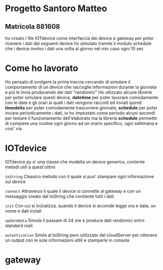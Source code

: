 # Progetto Santoro Matteo
## Matricola 881608

ho creato i file IOTdevice come interfaccia dei device e gateway per poter 
ricevere i dati dai seguenti device
ho  simulato tramite il modulo schedule che i device inviino i dati una volta al giorno nel mio caso ogni 10 sec

# Come ho lavorato
Ho pensato di svolgere la prima traccia cercando di simulare il comportamento di un device che raccoglie informazioni durante la giornata e poi le invia producendo dei dati "randomici"
Ho utlizzato alcune librerie per poter simulare questi device, **datetime** per poter lavorare comodamente con le date e gli orari ai quali i dati vengono raccolti ed inviati quindi **timedelta**  per poter comodamente trascorrere giornate, **schedule** per poter inviare periodicamente i dati, io ho impostato come periodo alcuni secondi per testare il funzionamento dell'elaborato ma la libreria **schedule** permette di compiere una routine ogni giorno ad un orario specifico, ogni settimana e cosi' via

# IOTdevice 
IOTdevice.py e' una classe che modella un device generico, contente metodi utili a quest'ulitmi

`toString`
Classico metodo con il quale si puo' stampare ogni informazione sul device 

`connect` 
Attraverso il quale il device si connette al gateway e con un messaggio creato dal toString che contiente tutti i dati 

`init`
Con cui si inizializza, quando il device si accende legge ora e data, un nome e dati inziali

`updateData` 
Simula il passare di 24 ore e produce dati randomici entro standard reali  

`autentication`
Simile al toString pero utilizzato dal cloudServer per ottenere un output con le sole informazioni utlili e stamparle in console

# gateway
